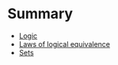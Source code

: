 # Summary

* [Logic](logic.md)
* [Laws of logical equivalence](laws-of-logical-equivalence.md)
* [Sets](sets.md)

